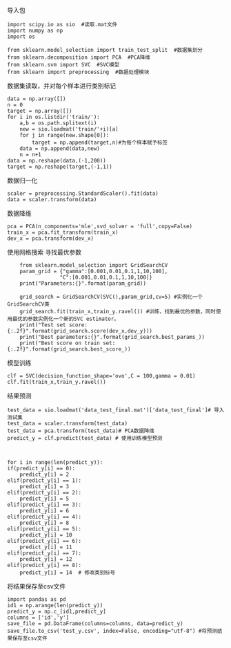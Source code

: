 导入包

    import scipy.io as sio  #读取.mat文件
    import numpy as np
    import os
    
    from sklearn.model_selection import train_test_split  #数据集划分
    from sklearn.decomposition import PCA  #PCA降维
    from sklearn.svm import SVC  #SVC模型
    from sklearn import preprocessing  #数据处理模块
数据集读取，并对每个样本进行类别标记

    data = np.array([])
    n = 0
    target = np.array([])
    for i in os.listdir('train/'):
        a,b = os.path.splitext(i)
        new = sio.loadmat('train/'+i)[a]
        for j in range(new.shape[0]):
            target = np.append(target,n)#为每个样本赋予标签
        data = np.append(data,new)
        n = n+1
    data = np.reshape(data,(-1,200))
    target = np.reshape(target,(-1,1))

数据归一化

    scaler = preprocessing.StandardScaler().fit(data)
    data = scaler.transform(data)

数据降维

    pca = PCA(n_components='mle',svd_solver = 'full',copy=False)
    train_x = pca.fit_transform(train_x)
    dev_x = pca.transform(dev_x)

使用网格搜索 寻找最优参数

        from sklearn.model_selection import GridSearchCV
        param_grid = {"gamma":[0.001,0.01,0.1,1,10,100],
                     "C":[0.001,0.01,0.1,1,10,100]}
        print("Parameters:{}".format(param_grid))
    
        grid_search = GridSearchCV(SVC(),param_grid,cv=5) #实例化一个GridSearchCV类
        grid_search.fit(train_x,train_y.ravel()) #训练，找到最优的参数，同时使用最优的参数实例化一个新的SVC estimator。
        print("Test set score:	 {:.2f}".format(grid_search.score(dev_x,dev_y)))
        print("Best parameters:{}".format(grid_search.best_params_))
        print("Best score on train set: 		{:.2f}".format(grid_search.best_score_))

模型训练

	clf = SVC(decision_function_shape='ovo',C = 100,gamma = 0.01)
	clf.fit(train_x,train_y.ravel())

结果预测 

	test_data = sio.loadmat('data_test_final.mat')['data_test_final']# 导入测试集
	test_data = scaler.transform(test_data)
	test_data = pca.transform(test_data)# PCA数据降维
	predict_y = clf.predict(test_data) # 使用训练模型预测


	
	for i in range(len(predict_y)):
	if(predict_y[i] == 0):
	    predict_y[i] = 2
	elif(predict_y[i] == 1):
	    predict_y[i] = 3
	elif(predict_y[i] == 2):
	    predict_y[i] = 5
	elif(predict_y[i] == 3):
	    predict_y[i] = 6
	elif(predict_y[i] == 4):
	    predict_y[i] = 8
	elif(predict_y[i] == 5):
	    predict_y[i] = 10
	elif(predict_y[i] == 6):
	    predict_y[i] = 11
	elif(predict_y[i] == 7):
	    predict_y[i] = 12
	elif(predict_y[i] == 8):
	    predict_y[i] = 14  # 修改类别标号

将结果保存至csv文件

	import pandas as pd
	id1 = np.arange(len(predict_y))
	predict_y = np.c_[id1,predict_y]
	columns = ['id','y']
	save_file = pd.DataFrame(columns=columns, data=predict_y)
	save_file.to_csv('test_y.csv', index=False, encoding="utf-8") #将预测结果保存至csv文件
